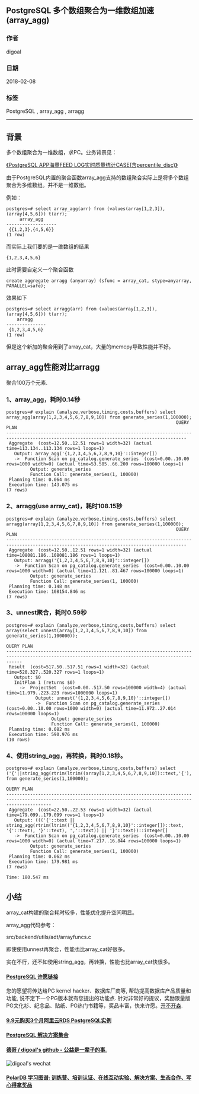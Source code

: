 ## PostgreSQL 多个数组聚合为一维数组加速(array_agg)  
               
### 作者                
digoal                   
                   
### 日期                
2018-02-08               
               
### 标签                
PostgreSQL , array_agg , arragg       
                   
----                  
                  
## 背景       
多个数组聚合为一维数组，求PC。业务背景见：  
  
[《PostgreSQL APP海量FEED LOG实时质量统计CASE(含percentile_disc)》](../201802/20180205_04.md)    
  
由于PostgreSQL内置的聚合函数array_agg支持的数组聚合实际上是将多个数组聚合为多维数组。并不是一维数组。  
  
例如：  
  
```
postgres=# select array_agg(arr) from (values(array[1,2,3]), (array[4,5,6])) t(arr);  
     array_agg       
-------------------  
 {{1,2,3},{4,5,6}}  
(1 row)  
```
  
而实际上我们要的是一维数组的结果  
  
```  
{1,2,3,4,5,6}  
```  
  
此时需要自定义一个聚合函数  
  
```  
create aggregate arragg (anyarray) (sfunc = array_cat, stype=anyarray, PARALLEL=safe);      
```  
  
效果如下  
  
```  
postgres=# select arragg(arr) from (values(array[1,2,3]), (array[4,5,6])) t(arr);  
    arragg       
---------------  
 {1,2,3,4,5,6}  
(1 row)  
```  
  
但是这个新加的聚合用到了array_cat，大量的memcpy导致性能并不好。  
  
## array_agg性能对比arragg  
  
聚合100万个元素.   
  
### 1、array_agg，耗时0.14秒  
    
```
postgres=# explain (analyze,verbose,timing,costs,buffers) select array_agg(array[1,2,3,4,5,6,7,8,9,10]) from generate_series(1,100000);  
                                                                QUERY PLAN                                                                  
------------------------------------------------------------------------------------------------------------------------------------------  
 Aggregate  (cost=12.50..12.51 rows=1 width=32) (actual time=113.134..113.134 rows=1 loops=1)  
   Output: array_agg('{1,2,3,4,5,6,7,8,9,10}'::integer[])  
   ->  Function Scan on pg_catalog.generate_series  (cost=0.00..10.00 rows=1000 width=0) (actual time=53.585..66.200 rows=100000 loops=1)  
         Output: generate_series  
         Function Call: generate_series(1, 100000)  
 Planning time: 0.064 ms  
 Execution time: 143.075 ms  
(7 rows)  
```
  
### 2、arragg(use array_cat)，耗时108.15秒  
  
```
postgres=# explain (analyze,verbose,timing,costs,buffers) select arragg(array[1,2,3,4,5,6,7,8,9,10]) from generate_series(1,100000);  
                                                                QUERY PLAN                                                                  
------------------------------------------------------------------------------------------------------------------------------------------  
 Aggregate  (cost=12.50..12.51 rows=1 width=32) (actual time=108081.186..108081.186 rows=1 loops=1)  
   Output: arragg('{1,2,3,4,5,6,7,8,9,10}'::integer[])  
   ->  Function Scan on pg_catalog.generate_series  (cost=0.00..10.00 rows=1000 width=0) (actual time=11.121..81.467 rows=100000 loops=1)  
         Output: generate_series  
         Function Call: generate_series(1, 100000)  
 Planning time: 0.148 ms  
 Execution time: 108154.846 ms  
(7 rows)  
```
  
### 3、unnest聚合，耗时0.59秒
  
```
postgres=# explain (analyze,verbose,timing,costs,buffers) select array(select unnest(array[1,2,3,4,5,6,7,8,9,10]) from generate_series(1,100000));
                                                                    QUERY PLAN                                                                    
--------------------------------------------------------------------------------------------------------------------------------------------------
 Result  (cost=517.50..517.51 rows=1 width=32) (actual time=520.327..520.327 rows=1 loops=1)
   Output: $0
   InitPlan 1 (returns $0)
     ->  ProjectSet  (cost=0.00..517.50 rows=100000 width=4) (actual time=11.979..223.223 rows=1000000 loops=1)
           Output: unnest('{1,2,3,4,5,6,7,8,9,10}'::integer[])
           ->  Function Scan on pg_catalog.generate_series  (cost=0.00..10.00 rows=1000 width=0) (actual time=11.972..27.014 rows=100000 loops=1)
                 Output: generate_series
                 Function Call: generate_series(1, 100000)
 Planning time: 0.082 ms
 Execution time: 590.976 ms
(10 rows)
```
  
### 4、使用string_agg，再转换，耗时0.18秒。   
  
```
postgres=# explain (analyze,verbose,timing,costs,buffers) select ('{'||string_agg(rtrim(ltrim((array[1,2,3,4,5,6,7,8,9,10])::text,'{'),'}'),',')||'}')::int[] from generate_series(1,100000);  
                                                                         QUERY PLAN                                                                          
-------------------------------------------------------------------------------------------------------------------------------------------------------------
 Aggregate  (cost=22.50..22.53 rows=1 width=32) (actual time=179.099..179.099 rows=1 loops=1)
   Output: ((('{'::text || string_agg(rtrim(ltrim(('{1,2,3,4,5,6,7,8,9,10}'::integer[])::text, '{'::text), '}'::text), ','::text)) || '}'::text))::integer[]
   ->  Function Scan on pg_catalog.generate_series  (cost=0.00..10.00 rows=1000 width=0) (actual time=7.217..16.844 rows=100000 loops=1)
         Output: generate_series
         Function Call: generate_series(1, 100000)
 Planning time: 0.062 ms
 Execution time: 179.981 ms
(7 rows)

Time: 180.547 ms
```
  
## 小结  
array_cat构建的聚合耗时较多，性能优化提升空间明显。    
   
array_agg代码参考：   
   
src/backend/utils/adt/arrayfuncs.c   
   
即使使用unnest再聚合，性能也比array_cat好很多。    
   
实在不行，还不如使用string_agg，再转换，性能也比array_cat快很多。   
  
  
  
  
  
  
  
  
  
  
  
  
  
  
  
  
  
  
  
  
  
  
  
  
  
  
  
  
  
  
  
  
  
  
  
  
  
  
  
  
  
  
  
  
  
  
  
  
  
  
  
  
  
  
  
  
  
  
  
  
  
  
  
  
  
  
  
  
  
  
  
  
  
#### [PostgreSQL 许愿链接](https://github.com/digoal/blog/issues/76 "269ac3d1c492e938c0191101c7238216")
您的愿望将传达给PG kernel hacker、数据库厂商等, 帮助提高数据库产品质量和功能, 说不定下一个PG版本就有您提出的功能点. 针对非常好的提议，奖励限量版PG文化衫、纪念品、贴纸、PG热门书籍等，奖品丰富，快来许愿。[开不开森](https://github.com/digoal/blog/issues/76 "269ac3d1c492e938c0191101c7238216").  
  
  
#### [9.9元购买3个月阿里云RDS PostgreSQL实例](https://www.aliyun.com/database/postgresqlactivity "57258f76c37864c6e6d23383d05714ea")
  
  
#### [PostgreSQL 解决方案集合](https://yq.aliyun.com/topic/118 "40cff096e9ed7122c512b35d8561d9c8")
  
  
#### [德哥 / digoal's github - 公益是一辈子的事.](https://github.com/digoal/blog/blob/master/README.md "22709685feb7cab07d30f30387f0a9ae")
  
  
![digoal's wechat](../pic/digoal_weixin.jpg "f7ad92eeba24523fd47a6e1a0e691b59")
  
  
#### [PolarDB 学习图谱: 训练营、培训认证、在线互动实验、解决方案、生态合作、写心得拿奖品](https://www.aliyun.com/database/openpolardb/activity "8642f60e04ed0c814bf9cb9677976bd4")
  

